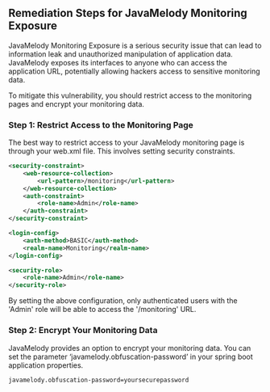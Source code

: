 

## Remediation Steps for JavaMelody Monitoring Exposure

JavaMelody Monitoring Exposure is a serious security issue that can lead to information leak and unauthorized manipulation of application data.
JavaMelody exposes its interfaces to anyone who can access the application URL, potentially allowing hackers access to sensitive monitoring data. 

To mitigate this vulnerability, you should restrict access to the monitoring pages and encrypt your monitoring data.

### Step 1: Restrict Access to the Monitoring Page 

The best way to restrict access to your JavaMelody monitoring page is through your web.xml file. This involves setting security constraints.

```xml
<security-constraint>
    <web-resource-collection>
        <url-pattern>/monitoring</url-pattern>
    </web-resource-collection>
    <auth-constraint>
        <role-name>Admin</role-name>
    </auth-constraint>
</security-constraint>

<login-config>
    <auth-method>BASIC</auth-method>
    <realm-name>Monitoring</realm-name>
</login-config>

<security-role>
    <role-name>Admin</role-name>
</security-role>
```
By setting the above configuration, only authenticated users with the 'Admin' role will be able to access the '/monitoring' URL.

### Step 2: Encrypt Your Monitoring Data 

JavaMelody provides an option to encrypt your monitoring data. You can set the parameter ‘javamelody.obfuscation-password’ in your spring boot application properties. 

```properties
javamelody.obfuscation-password=yoursecurepassword
```